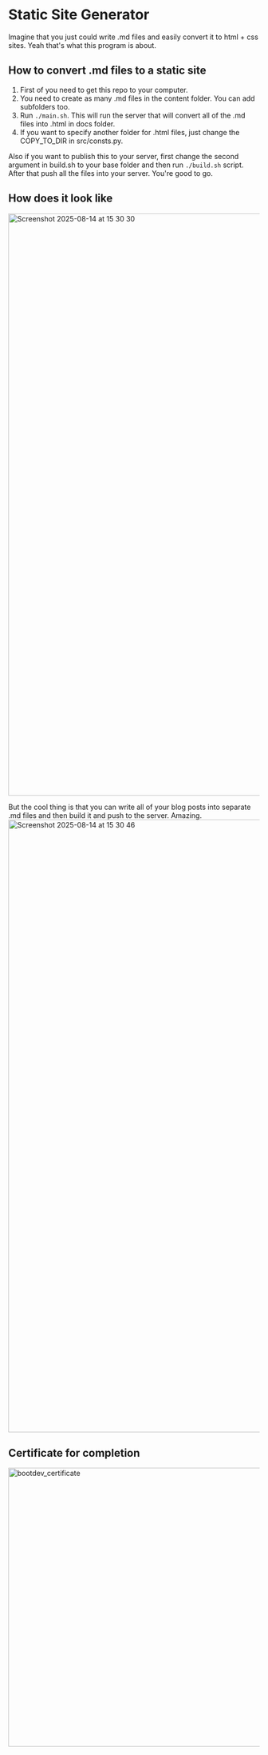 # Static Site Generator
Imagine that you just could write .md files and easily convert it to html + css sites. Yeah that's what this program is about.

## How to convert .md files to a static site
1. First of you need to get this repo to your computer.
2. You need to create as many .md files in the content folder. You can add subfolders too.
3. Run `./main.sh`. This will run the server that will convert all of the .md files into .html in docs folder.
4. If you want to specify another folder for .html files, just change the COPY_TO_DIR in src/consts.py.

Also if you want to publish this to your server, first change the second argument in build.sh to your base folder and then run `./build.sh` script. After that push all the files into your server. You're good to go.

## How does it look like
<img width="1298" height="1165" alt="Screenshot 2025-08-14 at 15 30 30" src="https://github.com/user-attachments/assets/0292bdb8-2fda-43fb-b8c8-b80dbdeb8968" />

But the cool thing is that you can write all of your blog posts into separate .md files and then build it and push to the server. Amazing.
<img width="1183" height="1226" alt="Screenshot 2025-08-14 at 15 30 46" src="https://github.com/user-attachments/assets/3e2f0ff5-81c6-4db5-bfad-55a5d4eab4e9" />

## Certificate for completion
<img width="915" height="558" alt="bootdev_certificate" src="https://github.com/user-attachments/assets/1fbffd98-0b0c-444b-94fb-995ea5e897b0" />
